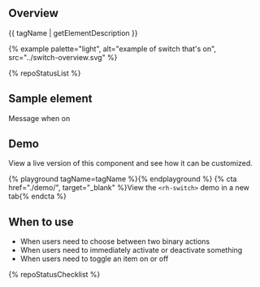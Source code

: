 ## Overview

{{ tagName | getElementDescription }}

{% example palette="light",
            alt="example of switch that's on",
            src="../switch-overview.svg" %}

{% repoStatusList %}

## Sample element

<rh-switch id="sample" checked show-check-icon></rh-switch>
<label for="sample">
  <span data-state="on">Message when on</span>
  <span data-state="off" hidden>Message when off</span>
</label>

## Demo

View a live version of this component and see how it can be customized.

{% playground tagName=tagName %}{% endplayground %}
{% cta href="./demo/", target="_blank" %}View the `<rh-switch>` demo in a new tab{% endcta %}

## When to use

- When users need to choose between two binary actions
- When users need to immediately activate or deactivate something
- When users need to toggle an item on or off


{% repoStatusChecklist %}

